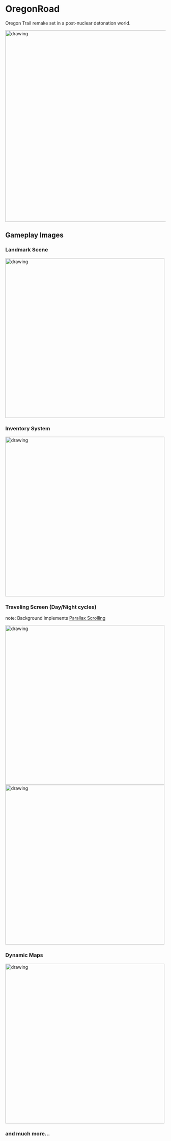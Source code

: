 # OregonRoad
Oregon Trail remake set in a post-nuclear detonation world.

<img src="https://user-images.githubusercontent.com/30009281/148154156-1356d1a1-cb00-4c64-87db-2176aa12fb57.png" alt="drawing" width="600"/>


## Gameplay Images
### Landmark Scene
<img src="https://user-images.githubusercontent.com/48887777/150600164-6336399b-30ef-4977-8c56-edad55fccd85.png" alt="drawing" width="500"/>

### Inventory System
<img src="https://user-images.githubusercontent.com/48887777/150598789-489a5789-a84d-453c-a724-45c98636696f.png" alt="drawing" width="500"/>

### Traveling Screen (Day/Night cycles)
note: Background implements [Parallax Scrolling](https://en.wikipedia.org/wiki/Parallax_scrolling)

<img src="https://user-images.githubusercontent.com/48887777/150599846-a9e7b64c-3d4a-4f38-ac4f-f4708a341372.png" alt="drawing" width="500"/>
<img src="https://user-images.githubusercontent.com/48887777/150600525-39ee1168-4537-42df-85cb-bf52a1534f50.png" alt="drawing" width="500"/>

### Dynamic Maps
<img src="https://user-images.githubusercontent.com/48887777/150600372-4fc2fb97-ad52-46a4-a2ad-4781147b317b.png" alt="drawing" width="500"/>

### and much more...
